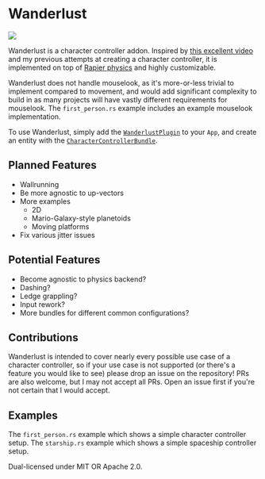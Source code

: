 # Wanderlust
<p align="left">
 <a href="https://crates.io/crates/bevy_mod_wanderlust">
  <img src="https://img.shields.io/badge/crates.io-wanderlust-orange">
 </a>
</p>

Wanderlust is a character controller addon. Inspired by [this excellent video](https://www.youtube.com/watch?v=qdskE8PJy6Q) and
my previous attempts at creating a character controller, it is implemented on top of [Rapier physics](https://rapier.rs/)
and highly customizable.
 
Wanderlust does not handle mouselook, as it's more-or-less trivial to implement compared to movement, and would add significant complexity to build in
as many projects will have vastly different requirements for mouselook. The `first_person.rs` example includes an example mouselook implementation.

To use Wanderlust, simply add the [`WanderlustPlugin`](plugins::WanderlustPlugin) to your `App`, and create an entity with the [`CharacterControllerBundle`](bundles::CharacterControllerBundle). 

## Planned Features
- Wallrunning
- Be more agnostic to up-vectors
- More examples
  - 2D
  - Mario-Galaxy-style planetoids
  - Moving platforms
- Fix various jitter issues

## Potential Features
- Become agnostic to physics backend?
- Dashing?
- Ledge grappling?
- Input rework?
- More bundles for different common configurations?

## Contributions
Wanderlust is intended to cover nearly every possible use case of a character controller, so if your use case is not supported (or there's a feature you would like to see)
please drop an issue on the repository! PRs are also welcome, but I may not accept all PRs. Open an issue first if you're not certain that I would accept.

## Examples
The `first_person.rs` example which shows a simple character controller setup.
The `starship.rs` example which shows a simple spaceship controller setup.

Dual-licensed under MIT OR Apache 2.0.
